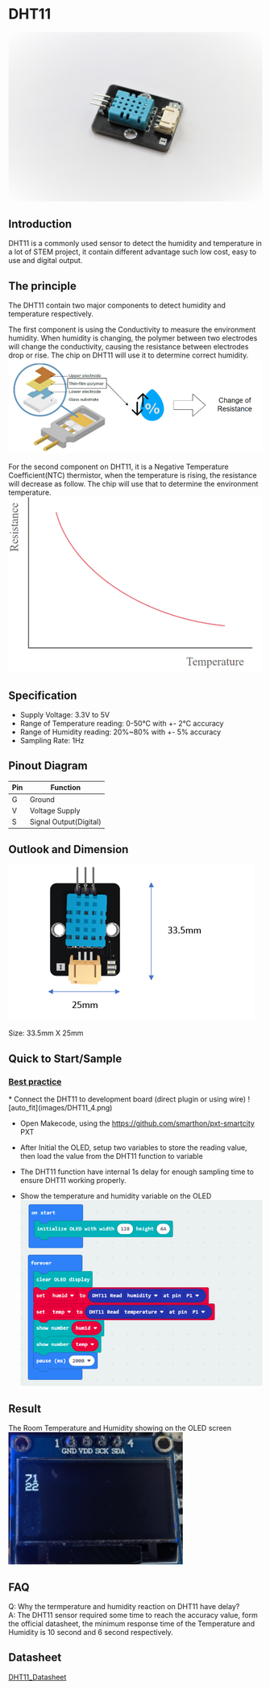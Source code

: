 # DHT11

![pic_70](images/DHT11_0.jpg)
## Introduction
DHT11 is a commonly used sensor to detect the humidity and temperature in a lot of STEM project, it contain different advantage such low cost, easy to use and digital output. 
<P>


## The principle
The DHT11 contain two major components to detect humidity and temperature respectively. <P>
The first component is using the Conductivity to measure the environment humidity. When humidity is changing, the polymer between two electrodes will change the conductivity, causing the resistance between electrodes drop or rise. The chip on DHT11 will use it to determine correct humidity.<BR>
![auto_fit](images/DHT11_1.png)

For the second component on DHT11, it is a Negative Temperature Coefficient(NTC) thermistor, when the temperature is rising, the resistance will decrease as follow. The chip will use that to determine the environment temperature.
![pic_70](images/DHT11_2.png)

## Specification 
* Supply Voltage: 3.3V to 5V
* Range of Temperature reading: 0-50°C with +- 2°C accuracy
* Range of Humidity reading: 20%~80% with +- 5% accuracy
* Sampling Rate: 1Hz

## Pinout Diagram

|Pin|Function|
|--|--|
|G|Ground|
|V|Voltage Supply|
|S|Signal Output(Digital)|

## Outlook and Dimension
![pic_60](images/DHT11_3.png)

Size: 33.5mm X 25mm

## Quick to Start/Sample

<H3><u>Best practice</u></H3>
* Connect the DHT11 to development board (direct plugin or using wire)
![auto_fit](images/DHT11_4.png)<P>

* Open Makecode, using the https://github.com/smarthon/pxt-smartcity PXT <P>

* After Initial the OLED, setup two variables to store the reading value, then load the value from the DHT11 function to variable<P>

* The DHT11 function have internal 1s delay for enough sampling time to ensure DHT11 working properly.<P>

* Show the temperature and humidity variable on the OLED
![auto_fit](images/DHT11_5.png)

## Result

The Room Temperature and Humidity showing on the OLED screen
![pic_50](images/DHT11_6.png)

## FAQ

Q: Why the termperature and humidity reaction on DHT11 have delay?<BR>
A: The DHT11 sensor required some time to reach the accuracy value, form the official datasheet, the minimum response time of the Temperature and Humidity is 10 second and 6 second respectively.<P>

## Datasheet

[DHT11_Datasheet](https://www.mouser.com/datasheet/2/758/DHT11-Technical-Data-Sheet-Translated-Version-1143054.pdf)
